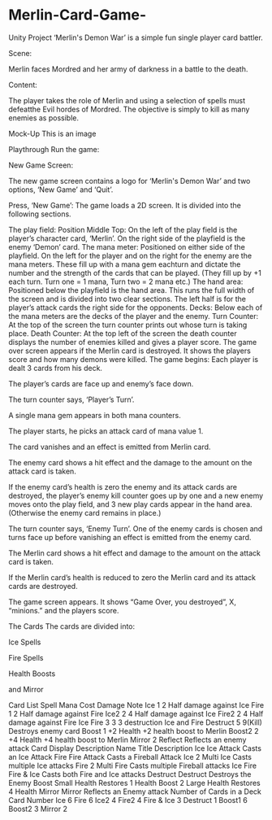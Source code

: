 # Merlin-Card-Game-
Unity Project 
‘Merlin's Demon War’ is a simple fun single player card battler.

Scene:

Merlin faces Mordred and her army of darkness in a battle to the death.

Content:

The player takes the role of Merlin and using a selection of spells must defeatthe Evil hordes of Mordred. The objective is simply to kill as many enemies as possible.

Mock-Up
This is an image

Playthrough
Run the game:

New Game Screen:

The new game screen contains a logo for ‘Merlin's Demon War’ and two options, ‘New Game’ and ‘Quit’.

Press, ‘New Game’: The game loads a 2D screen. It is divided into the following sections.

The play field: Position Middle Top: On the left of the play field is the player’s character card, ‘Merlin’. On the right side of the playfield is the enemy ‘Demon’ card.
The mana meter: Positioned on either side of the playfield. On the left for the player and on the right for the enemy are the mana meters. These fill up with a mana gem eachturn and dictate the number and the strength of the cards that can be played. (They fill up by +1 each turn. Turn one = 1 mana, Turn two = 2 mana etc.)
The hand area: Positioned below the playfield is the hand area. This runs the full width of the screen and is divided into two clear sections. The left half is for the player’s attack cards the right side for the opponents.
Decks: Below each of the mana meters are the decks of the player and the enemy.
Turn Counter: At the top of the screen the turn counter prints out whose turn is taking place.
Death Counter: At the top left of the screen the death counter displays the number of enemies killed and gives a player score.
The game over screen appears if the Merlin card is destroyed. It shows the players score and how many demons were killed.
The game begins:
Each player is dealt 3 cards from his deck.

The player’s cards are face up and enemy’s face down.

The turn counter says, ‘Player’s Turn’.

A single mana gem appears in both mana counters.

The player starts, he picks an attack card of mana value 1.

The card vanishes and an effect is emitted from Merlin card.

The enemy card shows a hit effect and the damage to the amount on the attack card is taken.

If the enemy card’s health is zero the enemy and its attack cards are destroyed, the player’s enemy kill counter goes up by one and a new enemy moves onto the play field, and 3 new play cards appear in the hand area. (Otherwise the enemy card remains in place.)

The turn counter says, ‘Enemy Turn’. One of the enemy cards is chosen and turns face up before vanishing an effect is emitted from the enemy card.

The Merlin card shows a hit effect and damage to the amount on the attack card is taken.

If the Merlin card’s health is reduced to zero the Merlin card and its attack cards are destroyed.

The game screen appears. It shows “Game Over, you destroyed”, X, “minions.” and the players score.

The Cards
The cards are divided into:

Ice Spells

Fire Spells

Health Boosts

and Mirror

Card List
Spell	Mana Cost	Damage	Note
Ice	1	2	Half damage against Ice
Fire	1	2	Half damage against Fire
Ice2	2	4	Half damage against Ice
Fire2	2	4	Half damage against Fire
Ice Fire	3	3	3 destruction Ice and Fire
Destruct	5	9(Kill)	Destroys enemy card
Boost	1	+2 Health	+2 health boost to Merlin
Boost2	2	+4 Health	+4 health boost to Merlin
Mirror	2	Reflect	Reflects an enemy attack
Card Display Description
Name	Title	Description
Ice	Ice Attack	Casts an Ice Attack
Fire	Fire Attack	Casts a Fireball Attack
Ice 2	Multi Ice	Casts multiple Ice attacks
Fire 2	Multi Fire	Casts multiple Fireball attacks
Ice Fire	Fire & Ice	Casts both Fire and Ice attacks
Destruct	Destruct	Destroys the Enemy
Boost	Small Health	Restores 1 Health
Boost 2	Large Health	Restores 4 Health
Mirror	Mirror	Reflects an Enemy attack
Number of Cards in a Deck
Card	Number
Ice	6
Fire	6
Ice2	4
Fire2	4
Fire & Ice	3
Destruct	1
Boost1	6
Boost2	3
Mirror	2
